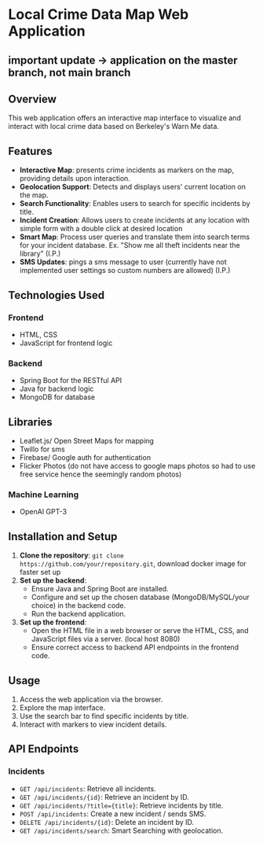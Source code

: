# Local Crime Data Map Web Application
## important update -> application on the master branch, not main branch
## Overview
This web application offers an interactive map interface to visualize and interact with local crime data based on Berkeley's Warn Me data.

## Features
- **Interactive Map**: presents crime incidents as markers on the map, providing details upon interaction.
- **Geolocation Support**: Detects and displays users' current location on the map.
- **Search Functionality**: Enables users to search for specific incidents by title.
- **Incident Creation**: Allows users to create incidents at any location with simple form with a double click at desired location
- **Smart Map**: Process user queries and translate them into search terms for your incident database. Ex. "Show me all theft incidents near the library" (I.P.)
- **SMS Updates**: pings a sms message to user (currently have not implemented user settings so custom numbers are allowed) (I.P.)
## Technologies Used
### Frontend
- HTML, CSS
- JavaScript for frontend logic

### Backend
- Spring Boot for the RESTful API
- Java for backend logic
- MongoDB for database

## Libraries 
- Leaflet.js/ Open Street Maps for mapping
- Twillo for sms
- Firebase/ Google auth for authentication
- Flicker Photos (do not have access to google maps photos so had to use free service hence the seemingly random photos)

### Machine Learning
- OpenAI GPT-3

## Installation and Setup
1. **Clone the repository**: `git clone https://github.com/your/repository.git`, download docker image for faster set up
2. **Set up the backend**:
   - Ensure Java and Spring Boot are installed.
   - Configure and set up the chosen database (MongoDB/MySQL/your choice) in the backend code.
   - Run the backend application.
3. **Set up the frontend**:
   - Open the HTML file in a web browser or serve the HTML, CSS, and JavaScript files via a server. (local host 8080)
   - Ensure correct access to backend API endpoints in the frontend code.

## Usage
1. Access the web application via the browser.
2. Explore the map interface.
3. Use the search bar to find specific incidents by title.
4. Interact with markers to view incident details.

## API Endpoints
### Incidents
- `GET /api/incidents`: Retrieve all incidents.
- `GET /api/incidents/{id}`: Retrieve an incident by ID.
- `GET /api/incidents/?title={title}`: Retrieve incidents by title.
- `POST /api/incidents`: Create a new incident / sends SMS.
- `DELETE /api/incidents/{id}`: Delete an incident by ID.
- `GET /api/incidents/search`: Smart Searching with geolocation.
